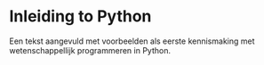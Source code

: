 # Inleiding to Python

Een tekst aangevuld met voorbeelden als eerste kennismaking met wetenschappellijk programmeren in Python.